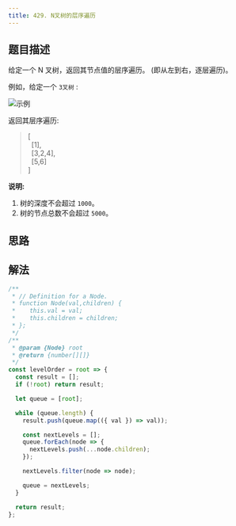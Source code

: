 ```yaml
---
title: 429. N叉树的层序遍历
---
```


## 题目描述

给定一个 N 叉树，返回其节点值的层序遍历。 (即从左到右，逐层遍历)。

例如，给定一个 `3叉树` :

<img :src="$withBase('/429.png')" alt="示例">

返回其层序遍历:

> [  
> &ensp;[1],  
> &ensp;[3,2,4],  
> &ensp;[5,6]  
> ]

**说明:**

1. 树的深度不会超过 `1000`。
2. 树的节点总数不会超过 `5000`。

## 思路

## 解法

```js
/**
 * // Definition for a Node.
 * function Node(val,children) {
 *    this.val = val;
 *    this.children = children;
 * };
 */
/**
 * @param {Node} root
 * @return {number[][]}
 */
const levelOrder = root => {
  const result = [];
  if (!root) return result;

  let queue = [root];

  while (queue.length) {
    result.push(queue.map(({ val }) => val));

    const nextLevels = [];
    queue.forEach(node => {
      nextLevels.push(...node.children);
    });

    nextLevels.filter(node => node);

    queue = nextLevels;
  }

  return result;
};
```
